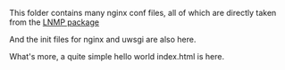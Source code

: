 This folder contains many nginx conf files, all of which are directly taken from the [LNMP package](http://soft.vpser.net/lnmp/lnmp0.8.tar.gz)

And the init files for nginx and uwsgi are also here.

What's more, a quite simple hello world index.html is here.